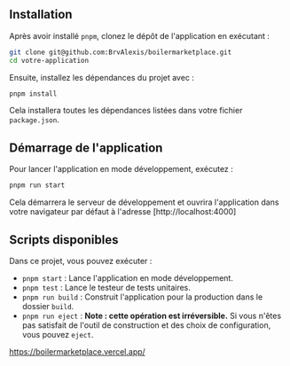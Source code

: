 
## Installation

Après avoir installé `pnpm`, clonez le dépôt de l'application en exécutant :

```bash
git clone git@github.com:BrvAlexis/boilermarketplace.git
cd votre-application
```

Ensuite, installez les dépendances du projet avec :

```bash
pnpm install
```

Cela installera toutes les dépendances listées dans votre fichier `package.json`.

## Démarrage de l'application

Pour lancer l'application en mode développement, exécutez :

```bash
pnpm run start
```

Cela démarrera le serveur de développement et ouvrira l'application dans votre navigateur par défaut à l'adresse [http://localhost:4000]

## Scripts disponibles

Dans ce projet, vous pouvez exécuter :

- `pnpm start` : Lance l'application en mode développement.
- `pnpm test` : Lance le testeur de tests unitaires.
- `pnpm run build` : Construit l'application pour la production dans le dossier `build`.
- `pnpm run eject` : **Note : cette opération est irréversible.** Si vous n'êtes pas satisfait de l'outil de construction et des choix de configuration, vous pouvez `eject`.

https://boilermarketplace.vercel.app/
